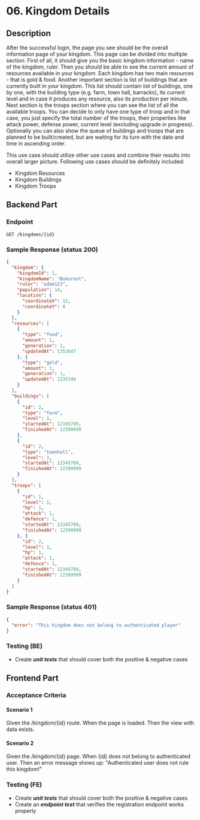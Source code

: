 # 06. Kingdom Details

## Description

After the successful login, the page you see should be the overall information
page of your kingdom. This page can be divided into multiple section. First of
all, it should give you the basic kingdom information - name of the kingdom,
ruler. Then you should be able to see the current amount of resources available
in your kingdom. Each kingdom has two main resources - that is gold & food.
Another important section is list of buildings that are currently built in your
kingdom. This list should contain list of buildings, one by one, with the
building type (e.g. farm, town hall, barracks), its current level and in case it
produces any resource, also its production per minute. Next section is the
troops section where you can see the list of all the available troops. You can
decide to only have one type of troop and in that case, you just specify the
total number of the troops, their properties like attack power, defense power,
current level (excluding upgrade in progress). Optionally you can also show the
queue of buildings and troops that are planned to be built/created, but are
waiting for its turn with the date and time in ascending order.

This use case should utilize other use cases and combine their results into
overall larger picture. Following use cases should be definitely included:

- Kingdom Resources
- Kingdom Buildings
- Kingdom Troops

## Backend Part

### Endpoint

`GET /kingdoms/{id}`

### Sample Response (status 200)

```json
{
  "kingdom": {
    "kingdomId": 1,
    "kingdomName": "Bukurest",
    "ruler": "adam123",
    "population": 14,
    "location": {
      "coordinateX": 12,
      "coordinateY": 8
    } 
  },
  "resources": [
    {
      "type": "food",
      "amount": 1,
      "generation": 1,
      "updatedAt": 1353647
    }, {
      "type": "gold",
      "amount": 1,
      "generation": 1,
      "updatedAt": 1235346
    }
  ],
  "buildings": [
    {
      "id": 2,
      "type": "farm",
      "level": 1,
      "startedAt": 12345789,
      "finishedAt": 12399999
    },
    {
      "id": 2,
      "type": "townhall",
      "level": 1,
      "startedAt": 12345789,
      "finishedAt": 12399999
    }
  ],
  "troops": [
    {
      "id": 1,
      "level": 1,
      "hp": 1,
      "attack": 1,
      "defence": 1,
      "startedAt": 12345789,
      "finishedAt": 12399999
    }, {
      "id": 2,
      "level": 1,
      "hp": 1,
      "attack": 1,
      "defence": 1,
      "startedAt": 12345789,
      "finishedAt": 12399999
    }
  ]
}
```

### Sample Response (status 401)

```json
{
  "error": "This kingdom does not belong to authenticated player"
}
```

### Testing (BE)

- Create ***unit tests*** that should cover both the positive & negative cases

## Frontend Part

### Acceptance Criteria

#### Scenario 1

Given the /kingdom/{id} route. When the page is loaded. Then the view with data
exists.

#### Scenario 2

Given the /kingdom/{id} page. When {id} does not belong to authenticated user.
Then an error message shows up: "Authenticated user does not rule this kingdom!"

### Testing (FE)

- Create ***unit tests*** that should cover both the positive & negative cases
- Create an ***endpoint test*** that verifies the registration endpoint works
  properly
